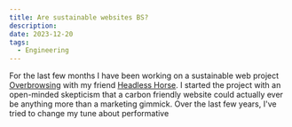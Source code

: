 ```yaml
---
title: Are sustainable websites BS?
description: 
date: 2023-12-20
tags:
  - Engineering
---
```

For the last few months I have been working on a sustainable web project [Overbrowsing](https://overbrowsing.com)
with my friend [Headless Horse](https://headless.horse/). I started the project with an open-minded skepticism that a carbon friendly website could actually ever be anything more than a marketing gimmick. Over the last few years, I've tried to change my tune about performative 